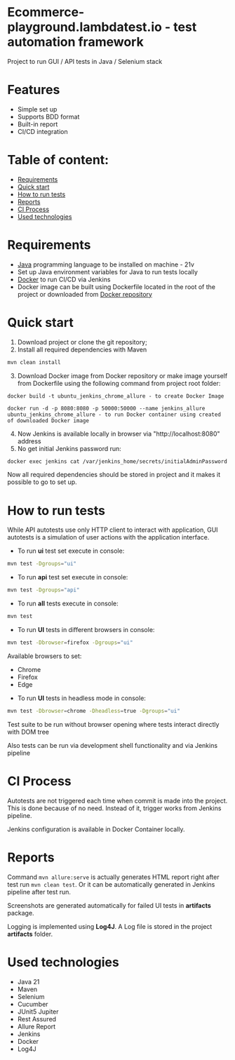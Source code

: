 # Ecommerce-playground.lambdatest.io - test automation framework

Project to run GUI / API tests in Java / Selenium stack

# Features
- Simple set up
- Supports BDD format
- Built-in report
- CI/CD integration

# Table of content:
- [Requirements](#requirements)
- [Quick start](#quick-start)
- [How to run tests](#how-to-run-tests)
- [Reports](#reports)
- [CI Process](#ci-process)
- [Used technologies](#used-technologies)

# Requirements
- [Java](https://www.oracle.com/pl/java/technologies/downloads/#java21) programming language to be installed on machine - 21v
- Set up Java environment variables for Java to run tests locally
- [Docker](https://docs.docker.com/desktop/) to run CI/CD via Jenkins
- Docker image can be built using Dockerfile located in the root of the project or downloaded from [Docker repository](https://hub.docker.com/r/vegarduss/ubuntu_jenkins_chrome_allure)

# Quick start
1. Download project or clone the git repository;
2. Install all required dependencies with Maven
```sh
mvn clean install
```
3. Download Docker image from Docker repository or make image yourself from Dockerfile using the following command from project root folder:
```
docker build -t ubuntu_jenkins_chrome_allure - to create Docker Image
```
```
docker run -d -p 8080:8080 -p 50000:50000 --name jenkins_allure ubuntu_jenkins_chrome_allure - to run Docker container using created of downloaded Docker image
```
4. Now Jenkins is available locally in browser via  "http://localhost:8080" address
5. No get initial Jenkins password run:
```sh
docker exec jenkins cat /var/jenkins_home/secrets/initialAdminPassword
```

Now all required dependencies should be stored in project and it makes it possible to go to set up.

# How to run tests
While API autotests use only HTTP client to interact with application, GUI autotests is a simulation of user actions with the application interface.

* To run **ui** test set execute in console:
```sh
mvn test -Dgroups="ui"
```

* To run **api** test set execute in console:
```sh
mvn test -Dgroups="api"
```

* To run **all** tests execute in console:
```sh
mvn test
```

* To run **UI** tests in different browsers in console:
```sh
mvn test -Dbrowser=firefox -Dgroups="ui"
```
Available browsers to set:
- Chrome
- Firefox
- Edge

* To run **UI** tests in headless mode in console:
```sh
mvn test -Dbrowser=chrome -Dheadless=true -Dgroups="ui"
```
Test suite to be run without browser opening where tests interact directly with DOM tree 

Also tests can be run via development shell functionality and via Jenkins pipeline

# CI Process
Autotests are not triggered each time when commit is made into the project. This is done because of no need.
Instead of it, trigger works from Jenkins pipeline.

Jenkins configuration is available in Docker Container locally.

# Reports
Command ```mvn allure:serve``` is actually generates HTML report right after test run ```mvn clean test```.
Or it can be automatically generated in Jenkins pipeline after test run.

Screenshots are generated automatically for failed UI tests in **artifacts** package.

Logging is implemented using **Log4J**. A Log file is stored in the project **artifacts** folder.

# Used technologies
- Java 21
- Maven
- Selenium
- Cucumber
- JUnit5 Jupiter
- Rest Assured
- Allure Report
- Jenkins
- Docker
- Log4J

